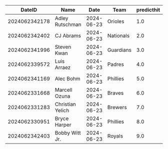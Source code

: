 DateID         |  Name              |  Date        |  Team       |  predicthit  |  predicthitproba     |  hitbool  |  Last7DaysAVG  |  Last15DaysAVG  |  Last30DaysAVG
---------------|--------------------|--------------|-------------|--------------|----------------------|-----------|----------------|-----------------|---------------
2024062342178  |  Adley Rutschman   |  2024-06-23  |  Orioles    |  1.0         |  0.6391982517443787  |  False    |  0.44          |  0.314          |  0.311
2024062342402  |  CJ Abrams         |  2024-06-23  |  Nationals  |  2.0         |  0.635157344283333   |  False    |  0.529         |  0.413          |  0.305
2024062341996  |  Steven Kwan       |  2024-06-23  |  Guardians  |  3.0         |  0.6228482350716847  |  False    |  0.417         |  0.468          |  0.468
2024062339572  |  Luis Arraez       |  2024-06-23  |  Padres     |  4.0         |  0.6226463614738752  |  False    |  0.2           |  0.21           |  0.261
2024062341169  |  Alec Bohm         |  2024-06-23  |  Phillies   |  5.0         |  0.6088286458431417  |  False    |  0.36          |  0.347          |  0.258
2024062331668  |  Marcell Ozuna     |  2024-06-23  |  Braves     |  6.0         |  0.6079600060880442  |  False    |  0.136         |  0.294          |  0.298
2024062331283  |  Christian Yelich  |  2024-06-23  |  Brewers    |  7.0         |  0.6043856027865304  |  False    |  0.231         |  0.308          |  0.33
2024062330951  |  Bryce Harper      |  2024-06-23  |  Phillies   |  8.0         |  0.6039644197939691  |  False    |  0.462         |  0.404          |  0.319
2024062342403  |  Bobby Witt Jr.    |  2024-06-23  |  Royals     |  9.0         |  0.6039012447261431  |  False    |  0.167         |  0.276          |  0.325

